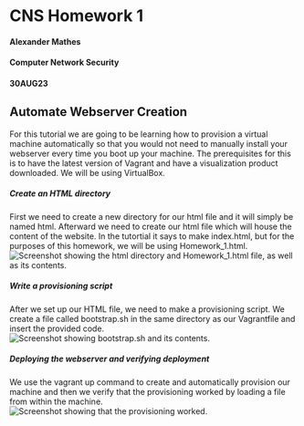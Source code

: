 # CNS Homework 1
#### Alexander Mathes
#### Computer Network Security
#### 30AUG23
## Automate Webserver Creation
For this tutorial we are going to be learning how to provision a virtual machine automatically so that you would not need to manually install your webserver every time you boot up your machine.  The prerequisites for this is to have the latest version of Vagrant and have a visualization product downloaded.  We will be using VirtualBox.
##### Create an HTML directory
First we need to create a new directory for our html file and it will simply be named html.  Afterward we need to create our html file which will house the content of the website.  In the tutortial it says to make index.html, but for the purposes of this homework, we will be using Homework_1.html.
![Screenshot showing the html directory and Homework_1.html file, as well as its contents.](<img width="514" alt="html_ss" src="https://github.com/RoboTurtle/CNS/assets/70544712/8b41cebb-bf36-4ba0-be4f-0c489faa79f5">)
##### Write a provisioning script
After we set up our HTML file, we need to make a provisioning script.  We create a file called bootstrap.sh in the same directory as our Vagrantfile and insert the provided code.
![Screenshot showing bootstrap.sh and its contents.](<img width="650" alt="bootstrapss" src="https://github.com/RoboTurtle/CNS/assets/70544712/fcc44b06-f7ad-4eab-ad98-e33f39c7fb90">)
##### Deploying the webserver and verifying deployment
We use the vagrant up command to create and automatically provision our machine and then we verify that the provisioning worked by loading a file from within the machine.
![Screenshot showing that the provisioning worked.](<img width="960" alt="wget_ss" src="https://github.com/RoboTurtle/CNS/assets/70544712/ca13402a-f1d8-4c2e-b005-328b4a804012">)



